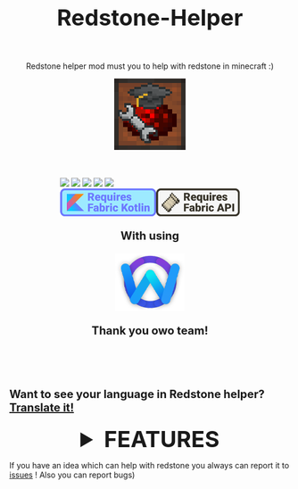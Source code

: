<!--suppress ALL -->
<div style="display: flex; flex-direction: column; align-items: center;">
<p style="font-size: 40px; font-weight: bold;">Redstone-Helper</p>

Redstone helper mod must you to help with redstone in minecraft :)

<img src="https://github.com/Bumer-32/Redstone-Helper/blob/main/doc/small_logo.png?raw=true">

<div style="padding-top: 50px; padding-bottom: 50px">
    <div>
        <img src="https://img.shields.io/badge/environments-536a9e">
        <img src="https://img.shields.io/badge/client-optional-536a9e">
        <img src="https://img.shields.io/badge/server-optional-536a9e">
        <a href="https://crowdin.com/project/redstone-helper"><img src="https://badges.crowdin.net/redstone-helper/localized.svg"></a>
        <img src="https://wakatime.com/badge/user/318edbcd-1d83-4173-b4ef-f0dd523b7526/project/17e5cf6f-645c-4aff-bf68-80a14c073738.svg">
    </div>
    <div style="display: flex; justify-content: center;">
        <a href="https://modrinth.com/mod/fabric-language-kotlin">
            <img src="https://github.com/Bumer-32/Redstone-Helper/blob/main/doc/requires fabric kotlin.png?raw=true">
        </a>
        <a href="https://modrinth.com/mod/fabric-api">
            <img src="https://github.com/Bumer-32/Redstone-Helper/blob/main/doc/requires fabric api.png?raw=true">
        </a>
    </div>
    <div style="display: flex; align-items: center; flex-direction: column">
        <p style="font-size: 20px; font-weight: bolder">With using</p>
        <a href="https://modrinth.com/mod/owo-lib">
            <img src="https://github.com/Bumer-32/Redstone-Helper/blob/main/doc/owo lib.png?raw=true">
        </a>
        <p style="font-size: 20px; font-weight: bolder">Thank you owo team!</p>
    </div>
</div>

<p style="font-size: 20px; font-weight: bold;">Want to see your language in Redstone helper? <a href="https://crowdin.com/project/redstone-helper">Translate it!</a></p>

<details>
    <summary style="font-size: 40px; font-weight: bold;">FEATURES</summary>
    <div style="display: flex; flex-direction: column; align-items: center; gap: 20px;">
        <details>
            <summary style="font-size: 18px">/calc command opens ingame calculator or allows you to calculate any shit you want!</summary>
            <img src="https://github.com/Bumer-32/Redstone-Helper/blob/main/doc/calc demonstration.gif?raw=true">
            <div></div>
            also you can open calculator window by pressing N (you can rebind it in settings)
        </details>
        <details>
            <summary style="font-size: 18px">/instaLamp makes lamps to off instant!</summary>
            <img src="https://github.com/Bumer-32/Redstone-Helper/blob/main/doc/instaLamp demonstration.gif?raw=true">
        </details>
        <details>
            <summary style="font-size: 18px">Auto wire</summary>
            <p>Largest fuction in mod, you can activate it by typing /autowire or pressing B</p>
            <div>
                <img src="https://github.com/Bumer-32/Redstone-Helper/blob/main/doc/auto wire - interface.png?raw=true">
                <p>Here you can enable/disable auto wire and select auto wire mode</p>
            </div>
            <div>
                <img src="https://github.com/Bumer-32/Redstone-Helper/blob/main/doc/autowire - auto redstone demonstration.gif?raw=true">
                <p>Places redstone on every block you placed</p>
            </div>
            <div>
                <img src="https://github.com/Bumer-32/Redstone-Helper/blob/main/doc/autowire - auto redstoneline demonstration.gif?raw=true">
                <p>Places redstone on every block you placed + places every 15 blocks repeater</p>
            </div>
            <div>
                <img src="https://github.com/Bumer-32/Redstone-Helper/blob/main/doc/autowire - auto repeater demonstration.gif?raw=true">
                <p>Places repeaters on every block you placed</p>
            </div>
            <div>
                <img src="https://github.com/Bumer-32/Redstone-Helper/blob/main/doc/autowire - auto comparator demonstration.gif?raw=true">
                <p>Places comparators on every block you placed</p>
            </div>
            <div>
                <img src="https://github.com/Bumer-32/Redstone-Helper/blob/main/doc/autowire - cheap auto comparator demonstration.gif?raw=true">
                <p>Places comparators with blocks and redstone like redstone-comparator-block</p>
            </div>
        </details>
        <details>
            <summary style="font-size: 18px">/redstone-fill - fills Inventory which you are looking with selected item and count, you may to be an operator</summary>
            <img src="https://github.com/Bumer-32/Redstone-Helper/blob/main/doc/redstone fill demonstration.gif?raw=true">
        </details>
        <details>
            <summary style="font-size: 18px">/redstone-fill-signal - fills Inventory which you are looking with items to get redstone signal you entered from comparator, if no item it will be fills with wooden shovel, you may to be an operator</summary>
            <img src="https://github.com/Bumer-32/Redstone-Helper/blob/main/doc/redstone fill signal demonstration.gif?raw=true">
        </details>
        <details>
            <summary style="font-size: 18px;">/calc-redstone-signal - analog of /redstone-fill-signal for survival, just calculates how much items you need for signal, if no item it will be calc with wooden shovel</summary>
            <img src="https://github.com/Bumer-32/Redstone-Helper/blob/main/doc/calc redstone signall demonstation.gif?raw=true">
        </details>
        <details>
            <summary style="font-size: 18px;">/clear-inventory - clears block inventory which you looks</summary>
            <img src="https://github.com/Bumer-32/Redstone-Helper/blob/main/doc/clear-inventory - demonstration.gif?raw=true">
        </details>
        <details>
            <summary style="font-size: 18px;">/redstone-give - gives you block with inventory filled with items you choose</summary>
            <img src="https://github.com/Bumer-32/Redstone-Helper/blob/main/doc/redstone-give - demonstration.gif?raw=true">
        </details>
        <details>
            <summary style="font-size: 18px;">/redstone-give-signal - same as /redstone-give but gives you items by calculated redstone signal</summary>
            <img src="https://github.com/Bumer-32/Redstone-Helper/blob/main/doc/redstone-give-signal - demonstration.gif?raw=true">
        </details>
        <details>
            <summary style="font-size: 18px;">From Redstone Tools:</summary>
            <p>/quicktp - teleports you in your look direction, also you can bind it for button (Default G) and configure it in config menu</p>
            <p>/autodust - redirect for /autowire</p>
            <p>/ss - redirect for redstone give signal</p>
        </details>
        <details>
            <summary style="font-size: 18px;">BIT Operations™</summary>
            <img src="https://github.com/Bumer-32/Redstone-Helper/blob/main/doc/bit operations - interface.png?raw=true">
            <div>
                Allows you to work with BITS and HEX
                /bits to open
                Has 4 converters:
                <div>
                    Int to BIT;
                    BIT to INT;
                    Int to HEX;
                    HEX to Int;
                </div>
                Also You can calculate different numbers in BIT calculator, that allows to calculate BITS with HEX with INT!
            </div>
        </details>
        <details>
            <summary style="font-size: 18px;">toast system</summary>
            <img src="https://github.com/Bumer-32/Redstone-Helper/blob/main/doc/toast - demonstration.gif?raw=true">
        </details>
        <details>
            <summary style="font-size: 18px;">ModMenu support!</summary>
            <img src="https://github.com/Bumer-32/Redstone-Helper/blob/main/doc/config - screen.png?raw=true">
            <div>
                <p>Yeah You can configure mod and even disable mod version check! Also You can configure how Redstone Helper interface looks! And small config for Auto Wire™</p>
                <p>Here all awailable settings:</p>
                <p>Check for updates - enable Redstone Helper update checking after world is loaded</p>
                <p>Dark panels - makes interface plates with dark texture</p>
                <p>Background blur - blurs background while you open any Redstone Helper interface instead vanilla transluent background</p>
                <p>Default Auto Wire™ mode - default Auto Wire™ will setted after world is loaded</p>
            </div>
        </details>
    </div>
</details>

If you have an idea which can help with redstone you always can report it to <a href="https://github.com/Bumer-32/Redstone-Helper/issues">issues</a> ! Also you can report bugs)

</div>

